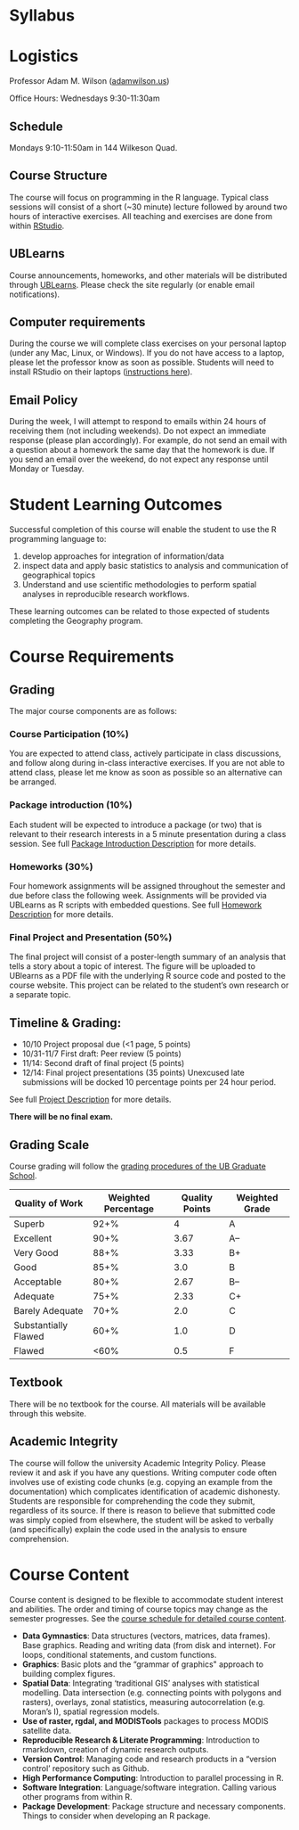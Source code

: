 # Syllabus

# Logistics
Professor Adam M. Wilson ([adamwilson.us](adamwilson.us))

Office Hours: Wednesdays 9:30-11:30am

## Schedule 
Mondays 9:10-11:50am in 144 Wilkeson Quad.  

## Course Structure	
The course will focus on programming in the R language. Typical class sessions will consist of a short (~30 minute) lecture followed by around two hours of interactive exercises.   All teaching and exercises are done from within [RStudio](rstudio.com). 

## UBLearns
Course announcements, homeworks, and other materials will be distributed through [UBLearns](https://ublearns.buffalo.edu).  Please check the site regularly (or enable email notifications).  

## Computer requirements
During the course we will complete class exercises on your personal laptop (under any Mac, Linux, or Windows). If you do not have access to a laptop, please let the professor know as soon as possible.  Students will need to install RStudio on their laptops ([instructions here](https://www.rstudio.com/products/rstudio/download/)).  

## Email Policy
During the week, I will attempt to respond to emails within 24 hours of receiving them (not including weekends).  Do not expect an immediate response (please plan accordingly).  For example, do not send an email with a question about a homework the same day that the homework is due.   If you send an email over the weekend, do not expect any response until Monday or Tuesday.

# Student Learning Outcomes
Successful completion of this course will enable the student to use the R programming language to: 

1. develop approaches for integration of information/data
2. inspect data and apply basic statistics to analysis and communication of geographical topics
3. Understand and use scientific methodologies to perform spatial analyses in reproducible research workflows.  

These learning outcomes can be related to those expected of students completing the Geography program. 


# Course Requirements
## Grading

The major course components are as follows:

### Course Participation (10%)
You are expected to attend class, actively participate in class discussions, and follow along during in-class interactive exercises.  If you are not able to attend class, please let me know as soon as possible so an alternative can be arranged.

### Package introduction (10%)
Each student will be expected to introduce a package (or two) that is relevant to their research interests in a 5 minute presentation during a class session.  See full [Package Introduction Description](PackageIntro.html) for more details.  

### Homeworks (30%)
Four homework assignments will be assigned throughout the semester and due before class the following week.  Assignments will be provided via UBLearns as R scripts with embedded questions.   See full [Homework Description](Homework.html) for more details.  

### Final Project and Presentation (50%)
The final project will consist of a poster-length summary of an analysis that tells a story about a topic of interest.  The figure will be uploaded to UBlearns as a PDF file with the underlying R source code and posted to the course website.  This project can be related to the student’s own research or a separate topic.  

## Timeline & Grading:

* 10/10  Project proposal due (<1 page, 5 points)
* 10/31-11/7  First draft: Peer review (5 points)
* 11/14: Second draft of final project (5 points)
* 12/14: Final project presentations (35 points)
Unexcused late submissions will be docked 10 percentage points per 24 hour period.  

See full [Project Description](Project.html) for more details.  

**There will be no final exam.**

## Grading Scale
Course grading will follow the [grading procedures of the UB Graduate School](http://grad.buffalo.edu/Academics/Policies-Procedures/Grading-Procedures.html).


| Quality of Work       | Weighted Percentage | Quality Points  | Weighted Grade| 
| ---------------------|----------------------|-----------------|---------------|
| Superb                | 92+%                | 4               | A             | 
| Excellent             | 90+%                | 3.67            | A–            |
| Very Good             | 88+%                | 3.33            | B+            |
| Good                  | 85+%                | 3.0             | B             |
| Acceptable            | 80+%                | 2.67            | B–            |
| Adequate              | 75+%                | 2.33            | C+            |
| Barely Adequate       | 70+%                | 2.0             | C             |
| Substantially Flawed  | 60+%                | 1.0             | D             |
| Flawed                | <60%                | 0.5             | F             |

## Textbook
There will be no textbook for the course.  All materials will be available through this website.

## Academic Integrity 
The course will follow the university Academic Integrity Policy.   Please review it and ask if you have any questions.  Writing computer code often involves use of existing code chunks (e.g. copying an example from the documentation) which complicates identification of academic dishonesty. Students are responsible for comprehending the code they submit, regardless of its source.  If there is reason to believe that submitted code was simply copied from elsewhere, the student will be asked to verbally (and specifically) explain the code used in the analysis to ensure comprehension. 

# Course Content
Course content is designed to be flexible to accommodate student interest and abilities.  The order and timing of course topics may change as the semester progresses.  See the [course schedule for detailed course content](Schedule.html).

* **Data Gymnastics**:
Data structures (vectors, matrices, data frames). Base graphics. Reading and writing data (from disk and internet).
For loops, conditional statements, and custom functions.
* **Graphics**: Basic plots and the “grammar of graphics" approach to building complex figures.
* **Spatial Data**:
Integrating ‘traditional GIS’ analyses with statistical modelling.  Data intersection (e.g. connecting points with polygons and rasters), overlays, zonal statistics, measuring autocorrelation (e.g. Moran’s I), spatial regression models. 
* **Use of raster, rgdal, and MODISTools** packages to process MODIS satellite data.
* **Reproducible Research & Literate Programming**:
Introduction to rmarkdown, creation of dynamic research outputs. 
* **Version Control**: 
Managing code and research products in a “version control’ repository such as Github. 
* **High Performance Computing**: Introduction to parallel processing in R.  
* **Software Integration**: Language/software integration.  Calling various other programs from within R.
* **Package Development**: Package structure and necessary components.  Things to consider when developing an R package. 

